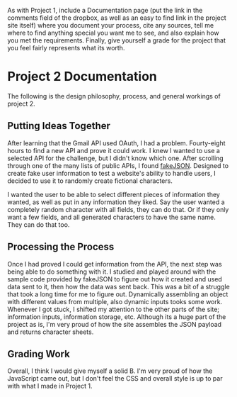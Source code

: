 As with Project 1, include a Documentation page (put the link in the comments field of the dropbox, 
as well as an easy to find link in the project site itself) where you document your process, cite any
sources, tell me where to find anything special you want me to see, and also explain how you met the
requirements. Finally, give yourself a grade for the project that you feel fairly represents what its worth.

# Project 2 Documentation

The following is the design philosophy, process, and general workings of project 2.

## Putting Ideas Together

After learning that the Gmail API used OAuth, I had a problem. Fourty-eight hours to find a new API and prove it
could work. I knew I wanted to use a selected API for the challenge, but I didn't know which one. After scrolling through 
one of the many lists of public APIs, I found [fakeJSON](https://fakejson.com/). Designed to create fake user information to 
test a website's ability to handle users, I decided to use it to randomly create fictional characters.

I wanted the user to be able to select different pieces of information they wanted, as well as put in any information they liked. 
Say the user wanted a completely random character with all fields, they can do that. Or if they only want a few fields, and all 
generated characters to have the same name. They can do that too.

## Processing the Process

Once I had proved I could get information from the API, the next step was being able to do something with it. I studied and played 
around with the sample code provided by fakeJSON to figure out how it created and used data sent to it, then how the data was sent back.
This was a bit of a struggle that took a long time for me to figure out. Dynamically assembling an object with different values from multiple,
also dynamic inputs tooks some work. Whenever I got stuck, I shifted my attention to the other parts of the site; information inputs, 
information storage, etc. Although its a huge part of the project as is, I'm very proud of how the site assembles the JSON payload and
returns character sheets.

## Grading Work

Overall, I think I would give myself a solid B. I'm very proud of how the JavaScript came out, but I don't feel the CSS and overall style
is up to par with what I made in Project 1.
